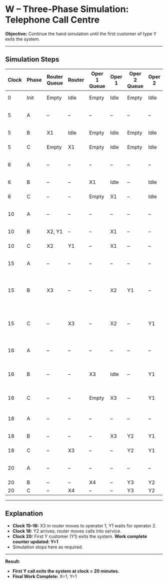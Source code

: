 # W – Three-Phase Simulation: Telephone Call Centre

**Objective:** Continue the hand simulation until the first customer of type Y exits the system.  

---

## **Simulation Steps**

| Clock | Phase | Router Queue | Router | Oper 1 Queue | Oper 1 | Oper 2 Queue | Oper 2 | Event List | Work Complete (X,Y) |
|-------|-------|--------------|--------|--------------|--------|--------------|--------|------------|-------------------|
| 0     | Init  | Empty        | Idle   | Empty        | Idle   | Empty        | Idle   | B1(5), B2(10) | X=0, Y=0 |
| 5     | A     | –            | –      | –            | –      | –            | –      | Clock moves to 5 | X=0, Y=0 |
| 5     | B     | X1           | Idle   | Empty        | Idle   | Empty        | Idle   | B1(10), B2(10) | X=0, Y=0 |
| 5     | C     | Empty        | X1     | Empty        | Idle   | Empty        | Idle   | B1(10), B2(10) | X=0, Y=0 |
| 6     | A     | –            | –      | –            | –      | –            | –      | Clock moves to 6 | X=0, Y=0 |
| 6     | B     | –            | –      | X1           | Idle   | –            | Idle   | B1(10), B2(10) | X=0, Y=0 |
| 6     | C     | –            | –      | Empty        | X1     | –            | Idle   | B1(10), B2(10) | X=0, Y=0 |
| 10    | A     | –            | –      | –            | –      | –            | –      | Clock moves to 10 | X=0, Y=0 |
| 10    | B     | X2, Y1       | –      | –            | X1     | –            | –      | B1(15), B2(20) | X=0, Y=0 |
| 10    | C     | X2           | Y1     | –            | X1     | –            | –      | B1(15), B2(20) | X=0, Y=0 |
| 15    | A     | –            | –      | –            | –      | –            | –      | Clock moves to 15 | X=0, Y=0 |
| 15    | B     | X3           | –      | –            | X2     | Y1           | –      | B4(16), B3(16), B5(18), B1(20), B2(20) | X=1, Y=0 |
| 15    | C     | –            | X3     | –            | X2     | –            | Y1     | B4(16), B3(16), B5(18), B1(20), B2(20) | X=1, Y=0 |
| 16    | A     | –            | –      | –            | –      | –            | –      | Clock moves to 16 | X=1, Y=0 |
| 16    | B     | –            | –      | X3           | Idle   | –            | Y1     | B3(16), B5(18), B1(20), B2(20) | X=1, Y=0 |
| 16    | C     | –            | –      | Empty        | X3     | –            | Y1     | B5(18), B1(20), B2(20) | X=1, Y=0 |
| 18    | A     | –            | –      | –            | –      | –            | –      | Clock moves to 18 | X=1, Y=0 |
| 18    | B     | –            | –      | –            | X3     | Y2           | Y1     | B1(20), B2(20) | X=1, Y=0 |
| 18    | C     | –            | X3     | –            | –      | Y2           | Y1     | B1(20), B2(20) | X=1, Y=0 |
| 20    | A     | –            | –      | –            | –      | –            | –      | Clock moves to 20 | X=1, Y=0 |
| 20    | B     | –            | –      | X4           | –      | Y3           | Y2     | – | X=1, Y=0 |
| 20    | C     | –            | X4     | –            | –      | Y3           | Y2     | – | X=1, Y=1 |

---

## **Explanation**

- **Clock 15–16:** X3 in router moves to operator 1, Y1 waits for operator 2.  
- **Clock 18:** Y2 arrives; router moves calls into service.  
- **Clock 20:** First Y customer (Y1) exits the system. **Work complete counter updated: Y=1**  
- Simulation stops here as required.  

---

**Result:**  

- **First Y call exits the system at clock = 20 minutes.**  
- **Final Work Complete:** X=1, Y=1  

